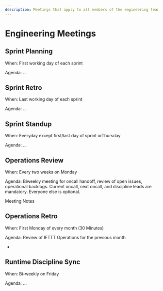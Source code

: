 ```yaml
---
description: Meetings that apply to all members of the engineering team
---
```


# Engineering Meetings

## Sprint Planning

When: First working day of each sprint

Agenda: ...

## Sprint Retro

When: Last working day of each sprint

Agenda: ...

## Sprint Standup

When: Everyday except first/last day of sprint orThursday

Agenda: ...

## Operations Review

When: Every two weeks on Monday

Agenda: Biweekly meeting for oncall handoff, review of open issues, operational backlogs. Current oncall, next oncall, and discipline leads are mandatory. Everyone else is optional.

Meeting Notes

## Operations Retro

When: First Monday of every month \(30 Minutes\)

Agenda: Review of IFTTT Operations for the previous month

* 
## Runtime Discipline Sync

When: Bi-weekly on Friday

Agenda: ...







